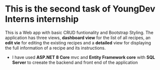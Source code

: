 # This is the second task of YoungDev Interns internship

This is a Web app with basic CRUD funtionality and Bootstrap Styling.
The application has three views, **dashboard view** for the list of all recipes,
an **edit vie** for editing the existing recipes and a **detailed** view for displaying the full information of a recipe and its instructions.

- I have used **ASP.NET 8 Core** mvc and **Entity Framework core** with **SQL Server** to creeate the backend and front end of the application
